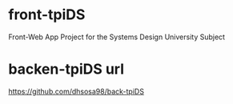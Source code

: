 # front-tpiDS
Front-Web App Project for the Systems Design University Subject 
# backen-tpiDS url
https://github.com/dhsosa98/back-tpiDS
